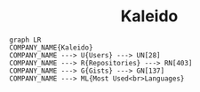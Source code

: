 <h1 align="center">Kaleido</h1>

```mermaid
graph LR
COMPANY_NAME{Kaleido}
COMPANY_NAME ---> U{Users} ---> UN[28]
COMPANY_NAME ---> R{Repositories} ---> RN[403]
COMPANY_NAME ---> G{Gists} ---> GN[137]
COMPANY_NAME ---> ML{Most Used<br>Languages}
```

